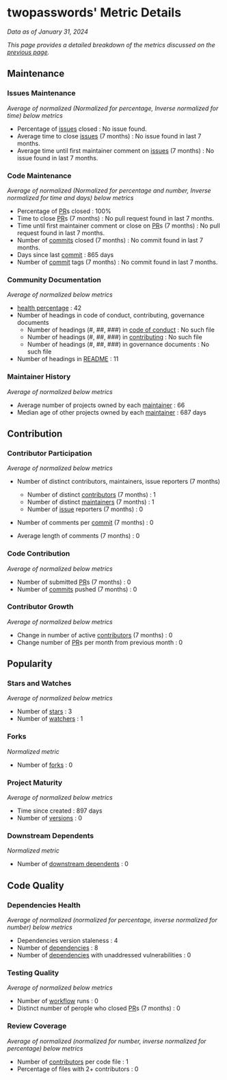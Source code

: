 # twopasswords' Metric Details

*Data as of January 31, 2024*

*This page provides a detailed breakdown of the metrics discussed on the [previous page](https://github.com/Elijahzyp/twopasswords_TrustLabel/tree/branch_mcpc).*

## Maintenance

### Issues Maintenance

*Average of normalized (Normalized for percentage, Inverse normalized for time) below metrics*

- Percentage of [issues](https://github.com/gennadis/twopasswords/issues) closed : No issue found.
- Average time to close [issues](https://github.com/gennadis/twopasswords/issues) (7 months) : No issue found in last 7 months.
- Average time until first maintainer comment on [issues](https://github.com/gennadis/twopasswords/issues) (7 months) : No issue found in last 7 months.

### Code Maintenance

*Average of normalized (Normalized for percentage and number, Inverse normalized for time and days) below metrics*

- Percentage of [PR](https://github.com/gennadis/twopasswords/pulls)s closed : 100%
- Time to close [PR](https://github.com/gennadis/twopasswords/pulls)s (7 months) : No pull request found in last 7 months.
- Time until first maintainer comment or close on [PR](https://github.com/gennadis/twopasswords/pulls)s (7 months) : No pull request found in last 7 months.
- Number of [commits](https://github.com/gennadis/twopasswords/commits/main/) closed (7 months) : No commit found in last 7 months.
- Days since last [commit](https://github.com/gennadis/twopasswords/commits/main/) : 865 days
- Number of [commit](https://github.com/gennadis/twopasswords/commits/main/) tags (7 months) : No commit found in last 7 months.

### Community Documentation

*Average of normalized below metrics*

- [health percentage](https://docs.github.com/en/communities/setting-up-your-project-for-healthy-contributions/creating-a-default-community-health-file) : 42
- Number of headings in code of conduct, contributing, governance documents
  - Number of headings (#, ##, ###) in [code of conduct](https://docs.github.com/en/communities/setting-up-your-project-for-healthy-contributions/adding-a-code-of-conduct-to-your-project) : No such file
  - Number of headings (#, ##, ###) in [contributing](https://docs.github.com/en/communities/setting-up-your-project-for-healthy-contributions/setting-guidelines-for-repository-contributors) : No such file
  - Number of headings (#, ##, ###) in governance documents : No such file
- Number of headings in [README](https://github.com/gennadis/twopasswords/blob/main/README.md) : 11
  
### Maintainer History

*Average of normalized below metrics*

- Average number of projects owned by each [maintainer](https://opensource.guide/how-to-contribute/#anatomy-of-an-open-source-project) : 66
- Median age of other projects owned by each [maintainer](https://opensource.guide/how-to-contribute/#anatomy-of-an-open-source-project) : 687 days


## Contribution

### Contributor Participation

*Average of normalized below metrics*

- Number of distinct contributors, maintainers, issue reporters (7 months) 

  - Number of distinct [contributors](https://github.com/gennadis/twopasswords) (7 months) : 1
  - Number of distinct [maintainers](https://github.com/gennadis/twopasswords) (7 months) : 1
  - Number of [issue](https://github.com/gennadis/twopasswords/issues) reporters (7 months) : 0

- Number of comments per [commit](https://github.com/gennadis/twopasswords/commits/main/) (7 months) : 0
- Average length of comments (7 months) : 0

### Code Contribution

*Average of normalized below metrics*

- Number of submitted [PR](https://github.com/gennadis/twopasswords/pulls)s (7 months) : 0
- Number of [commits](https://github.com/gennadis/twopasswords/commits/main/) pushed (7 months) : 0

### Contributor Growth

*Average of normalized below metrics*

- Change in number of active [contributors](https://github.com/gennadis/twopasswords) (7 months) : 0
- Change number of [PR](https://github.com/gennadis/twopasswords/pulls)s per month from previous month : 0



## Popularity

### Stars and Watches

*Average of normalized below metrics*

- Number of [stars](https://github.com/gennadis/twopasswords/stargazers) : 3
- Number of [watchers](https://github.com/gennadis/twopasswords/watchers) : 1

### Forks

*Normalized metric*

- Number of [forks](https://github.com/gennadis/twopasswords/forks) : 0

### Project Maturity

*Average of normalized below metrics*

- Time since created : 897 days
- Number of [versions](https://github.com/gennadis/twopasswords/releases) : 0

### Downstream Dependents

*Normalized metric*

- Number of [downstream dependents](https://github.com/gennadis/twopasswords/network/dependents) : 0



## Code Quality

### Dependencies Health

*Average of normalized (normalized for percentage, inverse normalized for number) below metrics*

- Dependencies version staleness : 4
- Number of  [dependencies](https://github.com/gennadis/twopasswords/network/dependencies) : 8
- Number of [dependencies](https://github.com/gennadis/twopasswords/network/dependencies) with unaddressed vulnerabilities : 0

### Testing Quality

*Average of normalized below metrics*

- Number of [workflow](https://docs.github.com/en/actions/using-workflows/about-workflows) runs : 0
- Distinct number of perople who closed [PR](https://github.com/gennadis/twopasswords/pulls)s (7 months) : 0

### Review Coverage

*Average of normalized (normalized for number, inverse normalized for percentage) below metrics*

- Number of [contributors](https://github.com/gennadis/twopasswords) per code file : 1
- Percentage of files with 2+ contributors : 0
